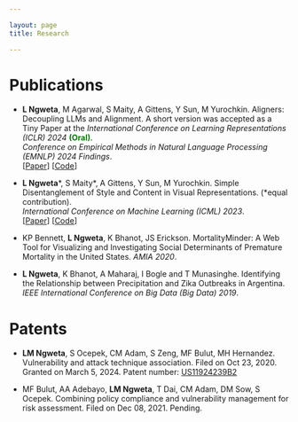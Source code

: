 ```yaml
---

layout: page
title: Research

---
```

# Publications

* <b>L Ngweta</b>, M Agarwal, S Maity, A Gittens, Y Sun, M Yurochkin. Aligners: Decoupling LLMs and Alignment. A short version was accepted as a Tiny Paper at the *International Conference on Learning Representations (ICLR) 2024* <span style="color:green">**(Oral)**</span>.<br>*Conference on Empirical Methods in Natural Language Processing (EMNLP) 2024 Findings*.<br>[[Paper](https://arxiv.org/pdf/2403.04224)] [[Code](https://github.com/lilianngweta/aligners-and-inspectors)] 

* <b>L Ngweta</b>\*, S Maity\*, A Gittens, Y Sun, M Yurochkin. Simple Disentanglement of Style and Content in Visual Representations. (\*equal contribution).<br>*International Conference on Machine Learning (ICML) 2023*. <br>[[Paper](https://proceedings.mlr.press/v202/ngweta23a/ngweta23a.pdf)] [[Code](https://github.com/lilianngweta/PISCO)]

* KP Bennett, <b>L Ngweta</b>, K Bhanot, JS Erickson. MortalityMinder: A Web Tool for Visualizing and Investigating Social Determinants of Premature Mortality in the United States. *AMIA 2020*.

* <b>L Ngweta</b>, K Bhanot, A Maharaj, I Bogle and T Munasinghe. Identifying the Relationship between Precipitation and Zika Outbreaks in Argentina. *IEEE International Conference on Big Data (Big Data) 2019*.



# Patents

* <b>LM Ngweta</b>, S Ocepek, CM Adam, S Zeng, MF Bulut, MH Hernandez. Vulnerability and attack technique association. Filed on Oct 23, 2020. Granted on March 5, 2024. Patent number: [US11924239B2](https://patentimages.storage.googleapis.com/d6/0a/67/713c98f9530097/US11924239.pdf)

* MF Bulut, AA Adebayo, <b>LM Ngweta</b>, T Dai, CM Adam, DM Sow, S Ocepek. Combining policy compliance and vulnerability management for risk assessment. Filed on Dec 08, 2021. Pending.

